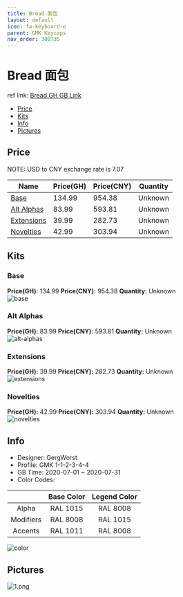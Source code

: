 ```yaml
---
title: Bread 面包
layout: default
icon: fa-keyboard-o
parent: GMK Keycaps
nav_order: 300735
---
```


# Bread 面包

ref link: [Bread GH GB Link]()  
* [Price](#price)  
* [Kits](#kits)  
* [Info](#info)  
* [Pictures](#pictures)  


## Price  

NOTE: USD to CNY exchange rate is 7.07

| Name          | Price(GH)    |  Price(CNY) | Quantity |
| ------------- | ------------ |  ---------- | -------- |
|[Base](#base)|134.99|954.38|Unknown|
|[Alt Alphas](#alt-alphas)|83.99|593.81|Unknown|
|[Extensions](#extensions)|39.99|282.73|Unknown|
|[Novelties](#novelties)|42.99|303.94|Unknown|


## Kits  
### Base  
**Price(GH):** 134.99    **Price(CNY):** 954.38    **Quantity:** Unknown  
<img src="{{ 'assets/images/gmk-keycaps/bread/kits_pics/base.png' | relative_url }}" alt="base" class="image featured">

### Alt Alphas  
**Price(GH):** 83.99    **Price(CNY):** 593.81    **Quantity:** Unknown  
<img src="{{ 'assets/images/gmk-keycaps/bread/kits_pics/alt-alphas.png' | relative_url }}" alt="alt-alphas" class="image featured">

### Extensions  
**Price(GH):** 39.99    **Price(CNY):** 282.73    **Quantity:** Unknown  
<img src="{{ 'assets/images/gmk-keycaps/bread/kits_pics/extensions.png' | relative_url }}" alt="extensions" class="image featured">

### Novelties  
**Price(GH):** 42.99    **Price(CNY):** 303.94    **Quantity:** Unknown  
<img src="{{ 'assets/images/gmk-keycaps/bread/kits_pics/novelties.png' | relative_url }}" alt="novelties" class="image featured">


## Info  
* Designer: GergWorst  
* Profile: GMK 1-1-2-3-4-4  
* GB Time: 2020-07-01 ~ 2020-07-31  
* Color Codes:  

| |Base Color     | Legend Color
| :-------------: | :-------------: | :------------:
|Alpha|RAL 1015|RAL 8008
|Modifiers|RAL 8008|RAL 1015
|Accents|RAL 1011|RAL 8008

<img src="{{ 'assets/images/gmk-keycaps/bread/color.png' | relative_url }}" alt="color" class="image featured">


## Pictures  
<img src="{{ 'assets/images/gmk-keycaps/bread/rendering_pics/1.png' | relative_url }}" alt="1.png" class="image featured">
